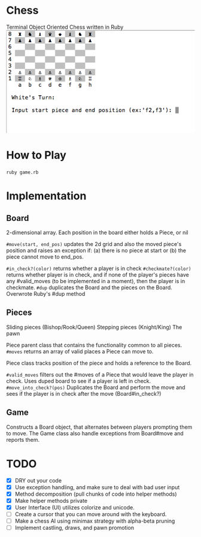 # Chess #
Terminal Object Oriented Chess written in Ruby
![Alt text](/chess.png?raw=true "Chess")

# How to Play #
``` ruby game.rb ```

# Implementation

## Board ##
2-dimensional array. Each position in the board either holds a Piece, or nil

``` #move(start, end_pos) ``` updates the 2d grid and also the moved piece's position and raises an exception if: (a) there is no piece at start or (b) the piece cannot move to end_pos.

``` #in_check?(color) ``` returns whether a player is in check
``` #checkmate?(color) ``` returns whether player is in check, and if none of the player's pieces have any #valid_moves (to be implemented in a moment), then the player is in checkmate.
``` #dup ``` duplicates the Board and the pieces on the Board. Overwrote Ruby's #dup method

## Pieces ##

Sliding pieces (Bishop/Rook/Queen)
Stepping pieces (Knight/King)
The pawn

Piece parent class that contains the functionality common to all pieces.
``` #moves ``` returns an array of  valid places a Piece can move to.

Piece class tracks position of the piece and holds a reference to the Board.

``` #valid_moves ``` filters out the #moves of a Piece that would leave the player in check. Uses duped board to see if a player is left in check.
``` #move_into_check?(pos) ``` Duplicates the Board and perform the move and sees if the player is in check after the move (Board#in_check?)

## Game ##

Constructs a Board object, that alternates between players prompting them to move. The Game class also handle exceptions from Board#move and reports them.

# TODO
- [X] DRY out your code
- [X] Use exception handling, and make sure to deal with bad user input
- [X] Method decomposition (pull chunks of code into helper methods)
- [X] Make helper methods private
- [X] User Interface (UI) utilizes colorize and unicode.
- [ ] Create a cursor that you can move around with the keyboard.
- [ ] Make a chess AI using minimax strategy with alpha-beta pruning
- [ ] Implement castling, draws, and pawn promotion
